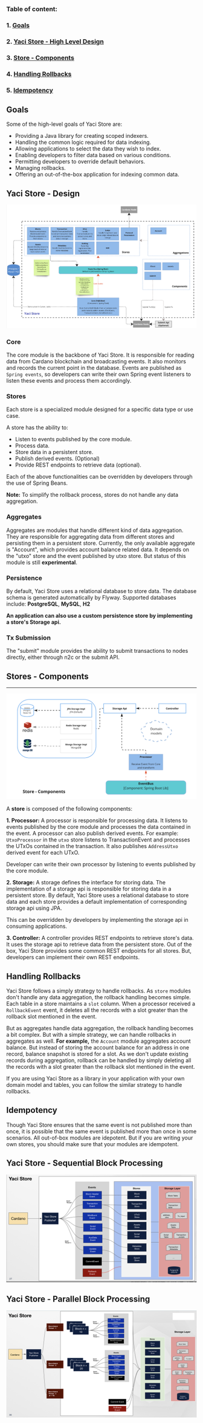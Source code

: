 ### **Table of content:**
### 1. [Goals](#goals)
### 2. [Yaci Store - High Level Design](#highlevel-design)
### 3. [Store - Components](#store-design)
### 4. [Handling Rollbacks](#handling-rollbacks)
### 5. [Idempotency](#idempotency)

<a id="goals"></a>
## Goals
Some of the high-level goals of Yaci Store are:

- Providing a Java library for creating scoped indexers. 
- Handling the common logic required for data indexing. 
- Allowing applications to select the data they wish to index. 
- Enabling developers to filter data based on various conditions. 
- Permitting developers to override default behaviors. 
- Managing rollbacks. 
- Offering an out-of-the-box application for indexing common data.

<a id="highlevel-design"></a>
## Yaci Store - Design

![High Level Design](images/component-diagram.png)

### Core

The core module is the backbone of Yaci Store. It is responsible for reading data from Cardano blockchain and broadcasting events.
It also monitors and records the current point in the database.
Events are published as ``Spring events``, so developers can write their own Spring event listeners to listen these events and process them accordingly.

### Stores

Each store is a specialized module designed for a specific data type or use case.

A store has the ability to:

- Listen to events published by the core module.
- Process data.
- Store data in a persistent store.
- Publish derived events. (Optional)
- Provide REST endpoints to retrieve data (optional).

Each of the above functionalities can be overridden by developers through the use of Spring Beans.

**Note:** To simplify the rollback process, stores do not handle any data aggregation.

### Aggregates

Aggregates are modules that handle different kind of data aggregation. They are responsible for aggregating data from different stores and persisting them in a persistent store.
Currently, the only available aggregate is "Account", which provides account balance related data. It depends on the "utxo" store and the event published by utxo store.
But status of this module is still **experimental**.

### Persistence

By default, Yaci Store uses a relational database to store data. The database schema is generated automatically by Flyway.
Supported databases include: **PostgreSQL**, **MySQL**, **H2**

**An application can also use a custom persistence store by implementing a store's Storage api.**

### Tx Submission

The "submit" module provides the ability to submit transactions to nodes directly, either through n2c or the submit API.

<a id="store-design"></a>
## Stores - Components
<hr>

![Store Design](images/store-design.png)

A **store** is composed of the following components:

**1. Processor:** A processor is responsible for processing data. It listens to events published by the core module and processes the data contained in the event. A processor can also publish derived events.
For example: ``UtxoProcessor`` in the ``utxo`` store listens to TransactionEvent and processes the UTxOs contained in the transaction. It also publishes ``AddressUtxo`` derived event for each UTxO.

Developer can write their own processor by listening to events published by the core module.

**2. Storage:** A storage defines the interface for storing data. The implementation of a storage api is responsible for storing data in a persistent store.
By default, Yaci Store uses a relational database to store data and each store provides a default implementation of corresponding storage api using JPA.

This can be overridden by developers by implementing the storage api in consuming applications.


**3. Controller:** A controller provides REST endpoints to retrieve store's data. It uses the storage api to retrieve data from the persistent store. 
Out of the box, Yaci Store provides some common REST endpoints for all stores. But, developers can implement their own REST endpoints.

<a id="handling-rollbacks"></a>
## Handling Rollbacks

Yaci Store follows a simply strategy to handle rollbacks. As ``store`` modules don't handle any data aggregation, the rollback handling becomes simple.
Each table in a store maintains a ``slot`` column. When a processor received a ``RollbackEvent`` event, it deletes all the records with a slot greater than
the rollback slot mentioned in the event. 

But as aggregates handle data aggregation, the rollback handling becomes a bit complex. But with a simple strategy, we can handle rollbacks in aggregates as well.
**For example,** the ``Account`` module aggregates account balance. But instead of storing the account balance for an address in one record, balance snapshot is stored for a slot.
As we don't update existing records during aggregation, rollback can be handled by simply deleting all the records with a slot greater than the rollback slot mentioned in the event.

If you are using Yaci Store as a library in your application with your own domain model and tables, you can follow the similar strategy to handle rollbacks.

<a id="idempotency"></a>
## Idempotency

Though Yaci Store ensures that the same event is not published more than once, it is possible that the same event is published more than once in some scenarios. All out-of-box 
modules are idepotent. But if you are writing your own stores, you should make sure that your modules are idempotent.


## Yaci Store - Sequential Block Processing

![Sequential Processing](images/store-sequential-diagram.png)

## Yaci Store - Parallel Block Processing

![Parallel Processing](images/store-parallel-diagram.png)
